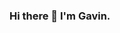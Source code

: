 ### Hi there 👋 I'm Gavin.

<!--
**OG-Miller/OG-Miller** is a ✨ _special_ ✨ repository because its `README.md` (this file) appears on your GitHub profile.



*** About Me: 

I am a self-taught Frontend Developer with a background in Graphic Design.
Get in touch if you'd like to collaborate on a project.

*** My Design work:

https://dribbble.com/Dwam 


